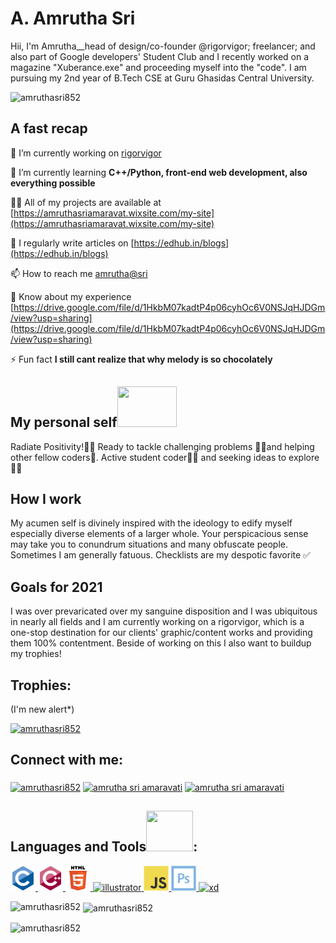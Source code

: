 <h1 align="left">A. Amrutha Sri</h1>
Hii, I'm Amrutha__head of design/co-founder @rigorvigor; freelancer; and also part of Google developers' Student Club and I recently worked on a magazine "Xuberance.exe" and proceeding myself into the "code". I am pursuing my 2nd year of B.Tech CSE at Guru Ghasidas Central University.

<p align="left"> <img src="https://komarev.com/ghpvc/?username=amruthasri852&label=Profile%20views&color=0e75b6&style=flat" alt="amruthasri852" /> </p>
<h2 align="left">A fast recap</h2>


🔭 I’m currently working on [rigorvigor](https://rigor-vigor.com/)

 
🌱 I’m currently learning **C++/Python, front-end web development, also everything possible**

👨‍💻 All of my projects are available at [https://amruthasriamaravat.wixsite.com/my-site](https://amruthasriamaravat.wixsite.com/my-site)

📝 I regularly write articles on [https://edhub.in/blogs](https://edhub.in/blogs)

📫 How to reach me [amrutha@sri](amruthasriamaravati852@gmail.com)

📄 Know about my experience [https://drive.google.com/file/d/1HkbM07kadtP4p06cyhOc6V0NSJqHJDGm/view?usp=sharing](https://drive.google.com/file/d/1HkbM07kadtP4p06cyhOc6V0NSJqHJDGm/view?usp=sharing)

⚡ Fun fact **I still cant realize that why melody is so chocolately**   

<h2 align="left">My personal self<img src="http://images6.fanpop.com/image/photos/42900000/-I-am-inevitable-I-am-Iron-Man-Avengers-Endgame-2019-the-avengers-42925674-540-328.gif" height="65" width="95" ></h2>             
Radiate Positivity!🤩😄 Ready to tackle challenging problems 🐱‍👤and helping other fellow coders🤗. Active student coder👩‍💻 and seeking ideas to explore🚴‍♀️

<h2 align="left">How I work</h2>
My acumen self is divinely inspired with the ideology to edify myself especially diverse elements of a larger whole. Your perspicacious sense may take you to conundrum situations and many obfuscate people. Sometimes I am generally fatuous. Checklists are my despotic favorite ✅

<h2 align="left">Goals for 2021</h2>
I was over prevaricated over my sanguine disposition and I was ubiquitous in nearly all fields and I am currently working on a rigorvigor, which is a one-stop destination for our clients' graphic/content works and providing them 100% contentment. Beside of working on this I also want to buildup my trophies!  

<h2 align="left"> Trophies: </h2>
(I'm new alert*)

<p align="left"> <a href="https://github.com/ryo-ma/github-profile-trophy"><img src="https://github-profile-trophy.vercel.app/?username=amruthasri852" alt="amruthasri852" /></a> </p>

<h2 align="left">Connect with me: <p align="left">  </h2>  
<a href="https://codepen.io/amruthasri852" target="blank"><img align="center" src="https://raw.githubusercontent.com/rahuldkjain/github-profile-readme-generator/master/src/images/icons/Social/codepen.svg" alt="amruthasri852" height="30" width="40" /></a>
<a href="https://linkedin.com/in/amrutha sri amaravati" target="blank"><img align="center" src="https://raw.githubusercontent.com/rahuldkjain/github-profile-readme-generator/master/src/images/icons/Social/linked-in-alt.svg" alt="amrutha sri amaravati" height="30" width="40" /></a>
<a href="https://www.behance.net/amrutha sri amaravati" target="blank"><img align="center" src="https://raw.githubusercontent.com/rahuldkjain/github-profile-readme-generator/master/src/images/icons/Social/behance.svg" alt="amrutha sri amaravati" height="30" width="40" /></a>
</p>

<h2 align="left">Languages and Tools<img src="https://camo.githubusercontent.com/c46fab69e1cc9bcac4d26ac7b2f7d265d3930a21/68747470733a2f2f33312e6d656469612e74756d626c722e636f6d2f74756d626c725f6d343033646c74666b3931716d623775346f325f3530302e676966" height="65" width="75" >: </h2>
<p align="left"> <a href="https://www.cprogramming.com/" target="_blank"> <img src="https://raw.githubusercontent.com/devicons/devicon/master/icons/c/c-original.svg" alt="c" width="40" height="40"/> </a> <a href="https://www.w3schools.com/cpp/" target="_blank"> <img src="https://raw.githubusercontent.com/devicons/devicon/master/icons/cplusplus/cplusplus-original.svg" alt="cplusplus" width="40" height="40"/> </a> <a href="https://www.w3.org/html/" target="_blank"> <img src="https://raw.githubusercontent.com/devicons/devicon/master/icons/html5/html5-original-wordmark.svg" alt="html5" width="40" height="40"/> </a> <a href="https://www.adobe.com/in/products/illustrator.html" target="_blank"> <img src="https://www.vectorlogo.zone/logos/adobe_illustrator/adobe_illustrator-icon.svg" alt="illustrator" width="40" height="40"/> </a> <a href="https://developer.mozilla.org/en-US/docs/Web/JavaScript" target="_blank"> <img src="https://raw.githubusercontent.com/devicons/devicon/master/icons/javascript/javascript-original.svg" alt="javascript" width="40" height="40"/> </a> <a href="https://www.photoshop.com/en" target="_blank"> <img src="https://raw.githubusercontent.com/devicons/devicon/master/icons/photoshop/photoshop-line.svg" alt="photoshop" width="40" height="40"/> </a> <a href="https://www.adobe.com/products/xd.html" target="_blank"> <img src="https://cdn.worldvectorlogo.com/logos/adobe-xd.svg" alt="xd" width="40" height="40"/> </a> </p>

<p><img align="left" src="https://github-readme-stats.vercel.app/api/top-langs?username=amruthasri852&show_icons=true&locale=en&layout=compact" alt="amruthasri852" /></p>

<p>&nbsp;<img align="center" src="https://github-readme-stats.vercel.app/api?username=amruthasri852&show_icons=true&locale=en" alt="amruthasri852" /></p>

<p><img align="center" src="https://github-readme-streak-stats.herokuapp.com/?user=amruthasri852&" alt="amruthasri852" /></p>
